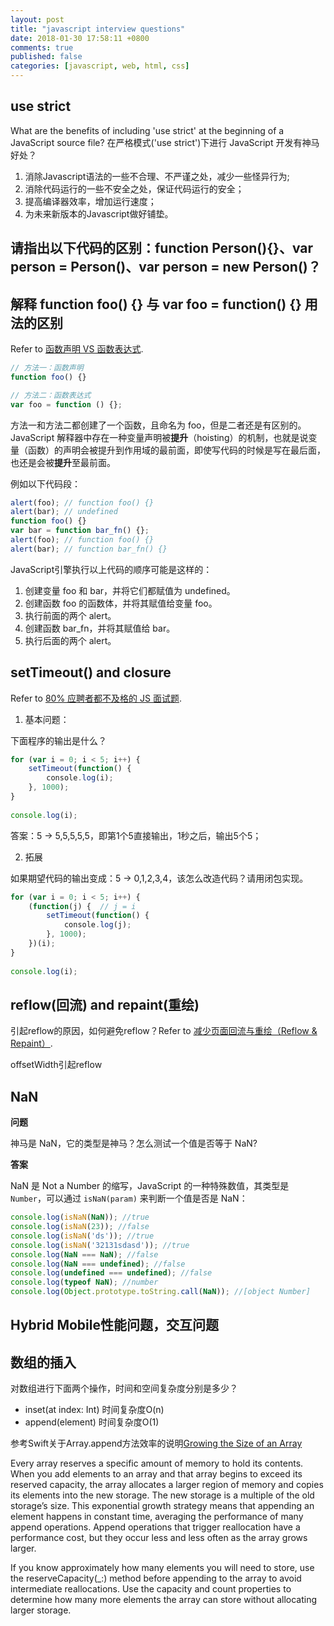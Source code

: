 ```yaml
---
layout: post
title: "javascript interview questions"
date: 2018-01-30 17:58:11 +0800
comments: true
published: false
categories: [javascript, web, html, css]
---
```


<!-- more -->

## use strict

What are the benefits of including 'use strict' at the beginning of a JavaScript source file?
在严格模式('use strict')下进行 JavaScript 开发有神马好处？

1. 消除Javascript语法的一些不合理、不严谨之处，减少一些怪异行为;
2. 消除代码运行的一些不安全之处，保证代码运行的安全；
3. 提高编译器效率，增加运行速度；
4. 为未来新版本的Javascript做好铺垫。

## 请指出以下代码的区别：function Person(){}、var person = Person()、var person = new Person()？

## 解释 function foo() {} 与 var foo = function() {} 用法的区别

Refer to [函数声明 VS 函数表达式](https://libuchao.com/2012/06/25/function-declaration-vs-function-expression).

```javascript
// 方法一：函数声明
function foo() {}

// 方法二：函数表达式
var foo = function () {};
```

方法一和方法二都创建了一个函数，且命名为 foo，但是二者还是有区别的。JavaScript 解释器中存在一种变量声明被**提升**（hoisting）的机制，也就是说变量（函数）的声明会被提升到作用域的最前面，即使写代码的时候是写在最后面，也还是会被**提升**至最前面。

例如以下代码段：

```javascript
alert(foo); // function foo() {}
alert(bar); // undefined
function foo() {}
var bar = function bar_fn() {};
alert(foo); // function foo() {}
alert(bar); // function bar_fn() {}
```

JavaScript引擎执行以上代码的顺序可能是这样的：

1. 创建变量 foo 和 bar，并将它们都赋值为 undefined。
1. 创建函数 foo 的函数体，并将其赋值给变量 foo。
1. 执行前面的两个 alert。
1. 创建函数 bar_fn，并将其赋值给 bar。
1. 执行后面的两个 alert。


## setTimeout() and  closure

Refer to [80% 应聘者都不及格的 JS 面试题](http://web.jobbole.com/90954/).

1. 基本问题：

下面程序的输出是什么？

```javascript
for (var i = 0; i < 5; i++) {
    setTimeout(function() {
        console.log(i);
    }, 1000);
}
 
console.log(i);
```

答案：5 -> 5,5,5,5,5，即第1个5直接输出，1秒之后，输出5个5；

2. 拓展

如果期望代码的输出变成：5 -> 0,1,2,3,4，该怎么改造代码？请用闭包实现。

```javascript
for (var i = 0; i < 5; i++) {
    (function(j) {  // j = i
        setTimeout(function() {
            console.log(j);
        }, 1000);
    })(i);
}
 
console.log(i);
```

## reflow(回流) and repaint(重绘)

引起reflow的原因，如何避免reflow？Refer to [减少页面回流与重绘（Reflow & Repaint）](http://harttle.land/2015/08/11/reflow-repaint.html).

offsetWidth引起reflow

## NaN

**问题**

神马是 NaN，它的类型是神马？怎么测试一个值是否等于 NaN?

**答案**

NaN 是 Not a Number 的缩写，JavaScript 的一种特殊数值，其类型是 `Number`，可以通过 `isNaN(param)` 来判断一个值是否是 NaN：

```javascript
console.log(isNaN(NaN)); //true
console.log(isNaN(23)); //false
console.log(isNaN('ds')); //true
console.log(isNaN('32131sdasd')); //true
console.log(NaN === NaN); //false
console.log(NaN === undefined); //false
console.log(undefined === undefined); //false
console.log(typeof NaN); //number
console.log(Object.prototype.toString.call(NaN)); //[object Number]
```

## Hybrid Mobile性能问题，交互问题

## 数组的插入

对数组进行下面两个操作，时间和空间复杂度分别是多少？
- inset(at index: Int) 时间复杂度O(n)
- append(element) 时间复杂度O(1)


参考Swift关于Array.append方法效率的说明[Growing the Size of an Array](https://developer.apple.com/documentation/swift/array)

Every array reserves a specific amount of memory to hold its contents. When you add elements to an array and that array begins to exceed its reserved capacity, the array allocates a larger region of memory and copies its elements into the new storage. The new storage is a multiple of the old storage’s size. This exponential growth strategy means that appending an element happens in constant time, averaging the performance of many append operations. Append operations that trigger reallocation have a performance cost, but they occur less and less often as the array grows larger.

If you know approximately how many elements you will need to store, use the reserveCapacity(_:) method before appending to the array to avoid intermediate reallocations. Use the capacity and count properties to determine how many more elements the array can store without allocating larger storage.



